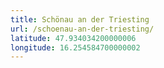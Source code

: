 ```yaml
---
title: Schönau an der Triesting
url: /schoenau-an-der-triesting/
latitude: 47.934034200000006
longitude: 16.254584700000002
---
```

